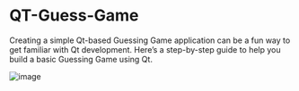 # QT-Guess-Game
Creating a simple Qt-based Guessing Game application can be a fun way to get familiar with Qt development. Here’s a step-by-step guide to help you build a basic Guessing Game using Qt.

![image](https://github.com/Rabie45/QT-Guess-Game/assets/76526170/2401d09c-deec-425f-a935-c30f959dc488)

